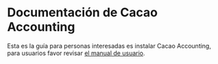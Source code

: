 # Documentación de Cacao Accounting

Esta es la guía para personas interesadas es instalar Cacao Accounting,
para usuarios favor revisar [el manual de usuario](https://github.com/cacao-accounting/cacao-accounting-manual).



